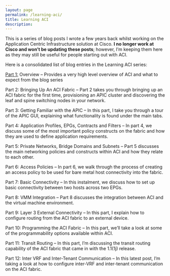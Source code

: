 ```yaml
---
layout: page
permalink: /learning-aci/
title: Learning ACI
description:
---
```


This is a series of blog posts I wrote a few years back whilst working on the Application Centric Infrastructure solution at Cisco. **I no longer work at Cisco and won’t be updating these posts**; however, I’m keeping them here as they may still be useful for people starting out with ACI.

Here is a consolidated  list of blog entries in the Learning ACI series:

[Part 1:](https://araffe.github.io/aci/nexus%209000/2014/12/03/learning-aci-part-1-overview.html) Overview – Provides a very high level overview of ACI and what to expect from the blog series

Part 2: Bringing Up An ACI Fabric – Part 2 takes you through bringing up an ACI fabric for the first time, provisioning an APIC cluster and discovering the leaf and spine switching nodes in your network.

Part 3: Getting Familiar with the APIC – In this part, I take you through a tour of the APIC GUI, explaining what functionality is found under the main tabs.

Part 4: Application Profiles, EPGs, Contracts and Filters – In part 4, we discuss some of the most important policy constructs on the fabric and how they are used to define application requirements.

Part 5: Private Networks, Bridge Domains and Subnets – Part 5 discusses the main networking policies and constructs within ACI and how they relate to each other.

Part 6: Access Policies – In part 6, we walk through the process of creating an access policy to be used for bare metal host connectivity into the fabric.

Part 7: Basic Connectivity – In this instalment, we discuss how to set up basic connectivity between two hosts across two EPGs.

Part 8: VMM Integration – Part 8 discusses the integration between ACI and the virtual machine environment.

Part 9: Layer 3 External Connectivity – In this part, I explain how to configure routing from the ACI fabric to an external device.

Part 10: Programming the ACI Fabric – In this part, we’ll take a look at some of the programmability options available within ACI.

Part 11: Transit Routing – In this part, I’m discussing the transit routing capability of the ACI fabric that came in with the 1.1(1j) release.

Part 12: Inter VRF and Inter-Tenant Communication – In this latest post, I’m taking a look at how to configure inter-VRF and inter-tenant communication on the ACI fabric.

